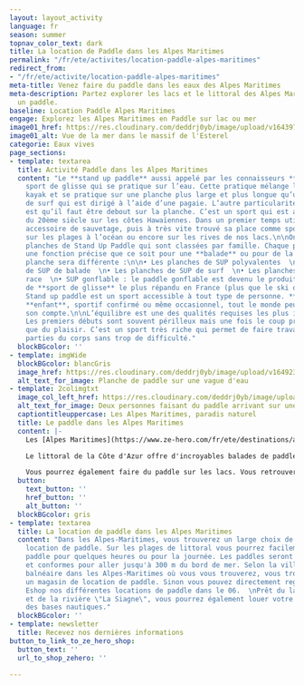 ```yaml
---
layout: layout_activity
language: fr
season: summer
topnav_color_text: dark
title: La location de Paddle dans les Alpes Maritimes
permalink: "/fr/ete/activites/location-paddle-alpes-maritimes"
redirect_from:
- "/fr/ete/activite/location-paddle-alpes-maritimes"
meta-title: Venez faire du paddle dans les eaux des Alpes Maritimes
meta-description: Partez explorer les lacs et le littoral des Alpes Maritimes en louant
  un paddle.
baseline: Location Paddle Alpes Maritimes
engage: Explorez les Alpes Maritimes en Paddle sur lac ou mer
image01_href: https://res.cloudinary.com/deddrj0yb/image/upload/v1643972871/website/Conseil%20Equiepement/dieter-schafer-b6NiWBQ8kno-unsplash_xnsmg1.jpg
image01_alt: Vue de la mer dans le massif de l'Esterel
categorie: Eaux vives
page_sections:
- template: textarea
  title: Activité Paddle dans les Alpes Maritimes
  content: "Le **stand up paddle** aussi appelé par les connaisseurs **SUP** est un
    sport de glisse qui se pratique sur l’eau. Cette pratique mélange le surf et le
    kayak et se pratique sur une planche plus large et plus longue qu’une planche
    de surf qui est dirigé à l’aide d’une pagaie. L’autre particularité de cette pratique
    est qu’il faut être debout sur la planche. C’est un sport qui est apparu au début
    du 20ème siècle sur les côtes Hawaïennes. Dans un premier temps utilisé comme
    accessoire de sauvetage, puis à très vite trouvé sa place comme sport incontournable
    sur les plages à l’océan ou encore sur les rives de nos lacs.\n\nOn trouve différentes
    planches de Stand Up Paddle qui sont classées par famille. Chaque planche va avoir
    une fonction précise que ce soit pour une **balade** ou pour de la **race**, la
    planche sera différente :\n\n• Les planches de SUP polyvalentes  \n• Les planches
    de SUP de balade  \n• Les planches de SUP de surf  \n• Les planches de SUP de
    race  \n• SUP gonflable : le paddle gonflable est devenu le produit grand public
    de **sport de glisse** le plus répandu en France (plus que le ski ou la skate).\n\nLe
    Stand up paddle est un sport accessible à tout type de personne. **Adulte** comme
    **enfant**, sportif confirmé ou même occasionnel, tout le monde peut y trouver
    son compte.\n\nL’équilibre est une des qualités requises les plus importantes.
    Les premiers débuts sont souvent périlleux mais une fois le coup pris ce n’est
    que du plaisir. C’est un sport très riche qui permet de faire travailler de nombreuses
    parties du corps sans trop de difficulté."
  blockBGcolor: ''
- template: imgWide
  blockBGcolor: blancGris
  image_href: https://res.cloudinary.com/deddrj0yb/image/upload/v1649234225/website/assets/Recadr%C3%A9es/paddle.png
  alt_text_for_image: Planche de paddle sur une vague d'eau
- template: 2colimgtxt
  image_col_left_href: https://res.cloudinary.com/deddrj0yb/image/upload/v1643972869/website/Conseil%20Equiepement/standup-paddleboarding-6342951_1920_nenixz.jpg
  alt_text_for_image: Deux personnes faisant du paddle arrivant sur une plage
  captiontitleuppercase: Les Alpes Maritimes, paradis naturel
  title: Le paddle dans les Alpes Maritimes
  content: |-
    Les [Alpes Maritimes](https://www.ze-hero.com/fr/ete/destinations/alpes-maritimes) est un département qui regorge de lieux idéal pour la pratique du Paddle. C'est un paradis pour tous les amoureux de la nature, d'explorer des lieux au paysages uniques. Le 06 offre une diversification incroyable de nature, de végétation. Entre la mer et la montagne, mais aussi les lacs, vous trouverez des excursions incroyables, des randonnées pour tout le monde à faire en paddle.

    Le littoral de la Côte d'Azur offre d'incroyables balades de paddle à faire. Vous trouverez le massif de l'Esterel et sa roche rouge, le cap d'Antibes, le tour de St Jean Cap Ferrat etc. Que ce soit pour des randonnées, pour regarder les poissons plus large ou même faire du yoga, le paddle sur la mer sera un lieu parfait.

    Vous pourrez également faire du paddle sur les lacs. Vous retrouverez le lac de St Cassien qui permet de faire de belle balade à paddle et s'amuser en famille ou entre amis. Sur la Siagne, vous pourrez naviguer également en paddle et profiter du calme.
  button:
    text_button: ''
    href_button: ''
    alt_button: ''
  blockBGcolor: gris
- template: textarea
  title: La location de paddle dans les Alpes Maritimes
  content: "Dans les Alpes-Maritimes, vous trouverez un large choix de shop pour la
    location de paddle. Sur les plages de littoral vous pourrez facilement louer votre
    paddle pour quelques heures ou pour la journée. Les paddles seront donc rigides
    et conformes pour aller jusqu'à 300 m du bord de mer. Selon la ville ou la station
    balnéaire dans les Alpes-Maritimes où vous vous trouverez, vous trouverez facilement
    un magasin de location de paddle. Sinon vous pouvez directement regarder sur notre
    Eshop nos différentes locations de paddle dans le 06.  \nPrêt du lac de St Cassien
    et de la rivière \"La Siagne\", vous pourrez également louer votre paddle dans
    des bases nautiques."
  blockBGcolor: ''
- template: newsletter
  title: Recevez nos dernières informations
button_to_link_to_ze_hero_shop:
  button_text: ''
  url_to_shop_zehero: ''

---
```

